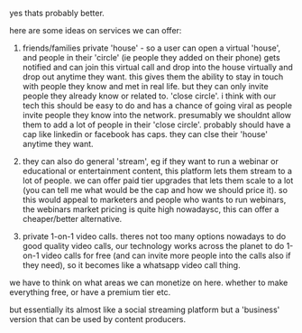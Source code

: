 yes thats probably better.

here are some ideas on services we can offer:

1) friends/families private 'house' - so a user can open a virtual 'house', and people in their 'circle' (ie people they added on their phone) gets notified and can join this virtual call and drop into the house virtually and drop out anytime they want. this gives them the ability to stay in touch with people they know and met in real life. but they can only invite people they already know or related to. 'close circle'. i think with our tech this should be easy to do and has a chance of going viral as people invite people they know into the network. presumably we shouldnt allow them to add a lot of people in their 'close circle'. probably should have a cap like linkedin or facebook has caps. they can clse their 'house' anytime they want.

2) they can also do general 'stream', eg if they want to run a webinar or educational or entertainment content, this platform lets them stream to a lot of people. we can offer paid tier upgrades that lets them scale to a lot (you can tell me what would be the cap and how we should price it). so this would appeal to marketers and people who wants to run webinars, the webinars market pricing is quite high nowadaysc, this can offer a cheaper/better alternative.

3) private 1-on-1 video calls. theres not too many options nowadays to do good quality video calls, our technology works across the planet to do 1-on-1 video calls for free (and can invite more people into the calls also if they need), so it becomes like a whatsapp video call thing.

we have to think on what areas we can monetize on here. whether to make everything free, or have a premium tier etc.

but essentially its almost like a social streaming platform but a 'business' version that can be used by content producers.


